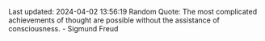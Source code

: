 Last updated: 2024-04-02 13:56:19
Random Quote: The most complicated achievements of thought are possible without the assistance of consciousness. - Sigmund Freud